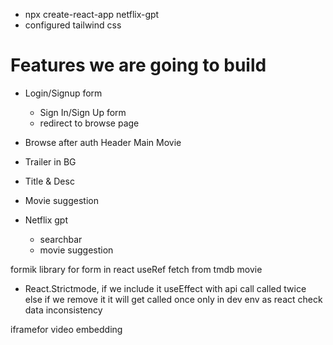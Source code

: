 - npx create-react-app netflix-gpt
- configured tailwind css

# Features we are going to build

- Login/Signup form

  - Sign In/Sign Up form
  - redirect to browse page

- Browse after auth
  Header
  Main Movie
- Trailer in BG
- Title & Desc
- Movie suggestion

- Netflix gpt
  - searchbar
  - movie suggestion

formik library for form in react
useRef
fetch from tmdb movie

- React.Strictmode, if we include it useEffect with api call called twice else if we remove it it will get called once only in dev env as react check data inconsistency

iframefor video embedding
